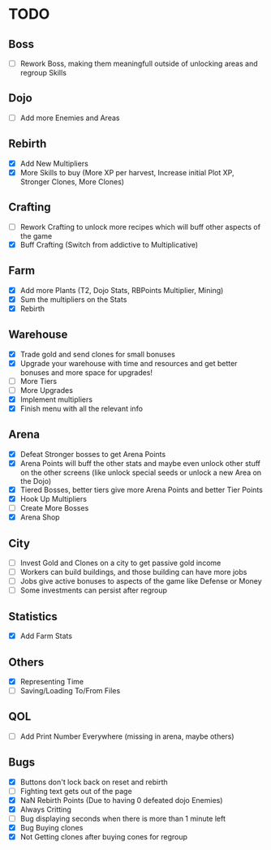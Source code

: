 # TODO

## Boss

- [ ] Rework Boss, making them meaningfull outside of unlocking areas and regroup Skills

## Dojo

- [ ] Add more Enemies and Areas

## Rebirth

- [X] Add New Multipliers
- [X] More Skills to buy (More XP per harvest, Increase initial Plot XP, Stronger Clones, More Clones)

## Crafting

- [ ] Rework Crafting to unlock more recipes which will buff other aspects of the game
- [X] Buff Crafting (Switch from addictive to Multiplicative)

## Farm

- [X] Add more Plants (T2, Dojo Stats, RBPoints Multiplier, Mining)
- [X] Sum the multipliers on the Stats
- [X] Rebirth

## Warehouse

- [X] Trade gold and send clones for small bonuses
- [X] Upgrade your warehouse with time and resources and get better bonuses and more space for upgrades!
- [ ] More Tiers
- [ ] More Upgrades
- [X] Implement multipliers
- [X] Finish menu with all the relevant info

## Arena

- [X] Defeat Stronger bosses to get Arena Points
- [X] Arena Points will buff the other stats and maybe even unlock other stuff on the other screens (like unlock special seeds or unlock a new Area on the Dojo)
- [X] Tiered Bosses, better tiers give more Arena Points and better Tier Points
- [X] Hook Up Multipliers
- [ ] Create More Bosses
- [X] Arena Shop

## City

- [ ] Invest Gold and Clones on a city to get passive gold income
- [ ] Workers can build buildings, and those building can have more jobs
- [ ] Jobs give active bonuses to aspects of the game like Defense or Money
- [ ] Some investments can persist after regroup

## Statistics

- [X] Add Farm Stats

## Others

- [X] Representing Time
- [ ] Saving/Loading To/From Files

## QOL

- [ ] Add Print Number Everywhere (missing in arena, maybe others)

## Bugs

- [X] Buttons don't lock back on reset and rebirth 
- [ ] Fighting text gets out of the page
- [X] NaN Rebirth Points (Due to having 0 defeated dojo Enemies)
- [X] Always Critting
- [ ] Bug displaying seconds when there is more than 1 minute left
- [X] Bug Buying clones
- [X] Not Getting clones after buying cones for regroup
